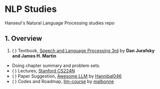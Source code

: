 # NLP Studies
Hanseul's Natural Language Processing studies repo
## 1. Overview
1) ( ) Textbook, [Speech and Language Processing 3rd](https://web.stanford.edu/~jurafsky/slp3/) by **Dan Jurafsky and James H. Martin**
  * Doing chapter summary and problem sets.
* ( ) Lectures, [Stanford CS224N](https://youtube.com/watch?v=rmVRLeJRkl4&list=PLoROMvodv4rMFqRtEuo6SGjY4XbRIVRd4)
* ( ) Paper Suggestion, [Awesome LLM](https://github.com/Hannibal046/Awesome-LLM) by [Hannibal046](https://github.com/Hannibal046/)
* ( ) Codes and Roadmap, [llm-course](https://github.com/mlabonne/llm-course) by [malbonne](https://github.com/mlabonne/)
